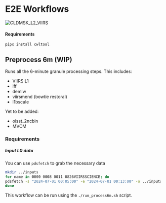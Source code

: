 # E2E Workflows

![CLDMSK_L2_VIIRS](https://sipsdev.ssec.wisc.edu/~brucef/sipsprod/api/product/CLDMSK_L2_VIIRS.jpg?version=1.0&parameters={})

#### Requirements
```
pipx install cwltool
```

## Preprocess 6m (WIP)
Runs all the 6-minute granule processing steps. This includes:

* VIIRS L1
* iff
* demlw
* viirsmend (bowtie restoral)
* l1bscale

Yet to be added:

* oisst_2ncbin
* MVCM

### Requirements

##### Input L0 data
You can use `pdsfetch` to grab the necessary data
```sh
mkdir ../inputs
for name in 0000 0008 0011 0826VIIRSSCIENCE; do
pdsfetch -s "2024-07-01 00:05:00" -e "2024-07-01 00:13:00" -o ../inputs/P159${name}-T.dat  P159${name}-T
done
```

This workflow can be run using the `./run_process6m.sh` script.
